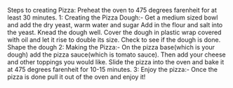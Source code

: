 Steps to creating Pizza:
Preheat the oven to 475 degrees farenheit for at least 30 minutes.
1: Creating the Pizza Dough:-
Get a medium sized bowl and add the dry yeast, warm water and sugar
Add in the flour and salt into the yeast.
Knead the dough well.
Cover the dough in plastic wrap covered with oil and let it rise to double its size.
Check to see if the dough is done.
Shape the dough
2: Making the Pizza:-
On the pizza base(which is your dough) add the pizza sauce(which is tomato sauce).
Then add your cheese and other toppings you would like.
Slide the pizza into the oven and bake it at 475 degrees farenheit for 10-15 minutes.
3: Enjoy the pizza:-
Once the pizza is done pull it out of the oven and enjoy it!

